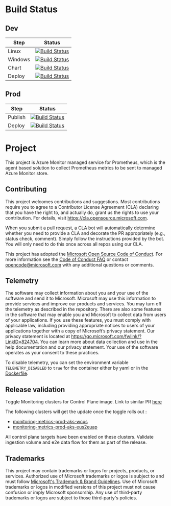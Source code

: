 # Build Status

## Dev 
| Step | Status |
| -- | -- |
| Linux | [![Build Status](https://github-private.visualstudio.com/azure/_apis/build/status/Azure.prometheus-collector?branchName=main&jobName=Build%20linux%20image)](https://github-private.visualstudio.com/azure/_build/latest?definitionId=440&branchName=main) |
| Windows | [![Build Status](https://github-private.visualstudio.com/azure/_apis/build/status/Azure.prometheus-collector?branchName=main&jobName=Build%20windows%20multi-arch%20image)](https://github-private.visualstudio.com/azure/_build/latest?definitionId=440&branchName=main)
| Chart | [![Build Status](https://github-private.visualstudio.com/azure/_apis/build/status/Azure.prometheus-collector?branchName=main&jobName=Package%20helm%20chart)](https://github-private.visualstudio.com/azure/_build/latest?definitionId=440&branchName=main)
| Deploy | [![Build Status](https://github-private.visualstudio.com/azure/_apis/build/status/Azure.prometheus-collector?branchName=main&jobName=Deploy%20to%20dev%20clusters)](https://github-private.visualstudio.com/azure/_build/latest?definitionId=440&branchName=main) |

## Prod
| Step | Status |
| -- | -- |
| Publish | [![Build Status](https://github-private.vsrm.visualstudio.com/_apis/public/Release/badge/2d36c31d-2f89-409f-9a3e-32e4e9699840/79/127)](https://github-private.visualstudio.com/azure/_release?definitionId=79&view=mine&_a=releases) |
| Deploy | [![Build Status](https://github-private.vsrm.visualstudio.com/_apis/public/Release/badge/2d36c31d-2f89-409f-9a3e-32e4e9699840/79/128)](https://github-private.visualstudio.com/azure/_release?definitionId=79&view=mine&_a=releases) |

# Project  

This project is Azure Monitor managed service for Prometheus, which is the agent based solution to collect Prometheus metrics to be sent to managed Azure Monitor store.

## Contributing 

This project welcomes contributions and suggestions.  Most contributions require you to agree to a
Contributor License Agreement (CLA) declaring that you have the right to, and actually do, grant us
the rights to use your contribution. For details, visit https://cla.opensource.microsoft.com.

When you submit a pull request, a CLA bot will automatically determine whether you need to provide
a CLA and decorate the PR appropriately (e.g., status check, comment). Simply follow the instructions
provided by the bot. You will only need to do this once across all repos using our CLA.

This project has adopted the [Microsoft Open Source Code of Conduct](https://opensource.microsoft.com/codeofconduct/).
For more information see the [Code of Conduct FAQ](https://opensource.microsoft.com/codeofconduct/faq/) or
contact [opencode@microsoft.com](mailto:opencode@microsoft.com) with any additional questions or comments.

## Telemetry

The software may collect information about you and your use of the software and send it to Microsoft. Microsoft may use this information to provide services and improve our products and services. You may turn off the telemetry as described in the repository. There are also some features in the software that may enable you and Microsoft to collect data from users of your applications. If you use these features, you must comply with applicable law, including providing appropriate notices to users of your applications together with a copy of Microsoft’s privacy statement. Our privacy statement is located at https://go.microsoft.com/fwlink/?LinkID=824704. You can learn more about data collection and use in the help documentation and our privacy statement. Your use of the software operates as your consent to these practices.

To disable telemetry, you can set the environment variable `TELEMETRY_DISABLED` to `true` for the container either by yaml or in the [Dockerfile](/otelcollector/build/linux/Dockerfile).


## Release validation

Toggle Monitoring clusters for Control Plane image. Link to similar PR [here](https://msazure.visualstudio.com/DefaultCollection/CloudNativeCompute/_git/aks-rp/pullrequest/10083525?_a=files)

The following clusters will get the update once the toggle rolls out : 

- [monitoring-metrics-prod-aks-wcus](https://ms.portal.azure.com/#@microsoft.onmicrosoft.com/resource/subscriptions/9b96ebbd-c57a-42d1-bbe9-b69296e4c7fb/resourceGroups/monitoring-metrics-prod-aks/providers/Microsoft.ContainerService/managedClusters/monitoring-metrics-prod-aks-wcus/overview)
- [monitoring-metrics-prod-aks-eus2euap](https://ms.portal.azure.com/#@microsoft.onmicrosoft.com/resource/subscriptions/9b96ebbd-c57a-42d1-bbe9-b69296e4c7fb/resourceGroups/monitoring-metrics-prod-aks/providers/Microsoft.ContainerService/managedClusters/monitoring-metrics-prod-aks-eus2euap/overview)

All control plane targets have been enabled on these clusters. Validate ingestion volume and e2e data flow for them as part of the release.

## Trademarks 

This project may contain trademarks or logos for projects, products, or services. Authorized use of Microsoft 
trademarks or logos is subject to and must follow 
[Microsoft's Trademark & Brand Guidelines](https://www.microsoft.com/en-us/legal/intellectualproperty/trademarks/usage/general).
Use of Microsoft trademarks or logos in modified versions of this project must not cause confusion or imply Microsoft sponsorship.
Any use of third-party trademarks or logos are subject to those third-party's policies.
 